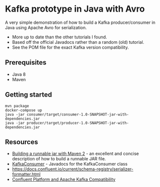 Kafka prototype in Java with Avro
=================================

A very simple demonstration of how to build a Kafka producer/consumer in Java
using Apache Avro for serialization.

* More up to date than the other tutorials I found.
* Based off the official Javadocs rather than a random (old) tutorial.
* See the POM file for the exact Kafka version compatibility.

Prerequisites
-------------

* Java 8
* Maven

Getting started
---------------

    mvn package
    docker-compose up
    java -jar consumer/target/consumer-1.0-SNAPSHOT-jar-with-dependencies.jar
    java -jar producer/target/producer-1.0-SNAPSHOT-jar-with-dependencies.jar

Resources
---------

* [Building a runnable jar with Maven 2](https://stackoverflow.com/questions/2022032/building-a-runnable-jar-with-maven-2) - an excellent and concise description of how to build a runnable JAR file.
* [KafkaConsumer](https://kafka.apache.org/22/javadoc/index.html?org/apache/kafka/clients/consumer/KafkaConsumer.html) - Javadocs for the KafkaConsumer class
* https://docs.confluent.io/current/schema-registry/serializer-formatter.html
* [Confluent Platform and Apache Kafka Compatibility](https://docs.confluent.io/current/installation/versions-interoperability.html)
